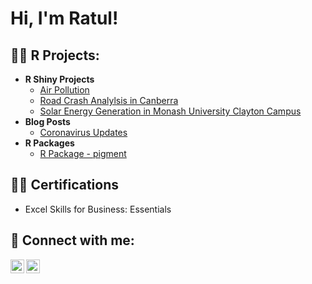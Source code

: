 <h1>Hi, I'm Ratul! 

<h2>👨‍💻 R Projects:</h2>

- <b>R Shiny Projects</b>
  - [Air Pollution](https://github.com/etc5523-2021/shiny-assessment-ratulwadhwa.git)
  - [Road Crash Analylsis in Canberra](https://github.com/ratulwadhwa/Road-Accidents-in-Canberra.git)
  - [Solar Energy Generation in Monash University Clayton Campus](https://github.com/ratulwadhwa/Solar-Energy-Generation.git)
- <b>Blog Posts</b>
  - [Coronavirus Updates](https://github.com/etc5523-2021/blog-ratulwadhwa.git)
- <b>R Packages</b>
  - [R Package - pigment](https://github.com/etc5523-2021/r-package-takehome-ratulwadhwa.git)
  
<h2>👨‍💻 Certifications</h2>
  
  - Excel Skills for Business: Essentials

<h2> 🤳 Connect with me:</h2>

[<img align="left" alt="RatulWadhwa | LinkedIn" width="22px" src="https://cdn.jsdelivr.net/npm/simple-icons@v3/icons/linkedin.svg" />][linkedin]
[<img align="left" alt="RatulWadhwa | Instagram" width="22px" src="https://cdn.jsdelivr.net/npm/simple-icons@v3/icons/instagram.svg" />][instagram]

[instagram]: https://www.instagram.com/ratulwadhwaa/
[linkedin]: https://www.linkedin.com/in/ratul-wadhwa-9b5aa815b/


